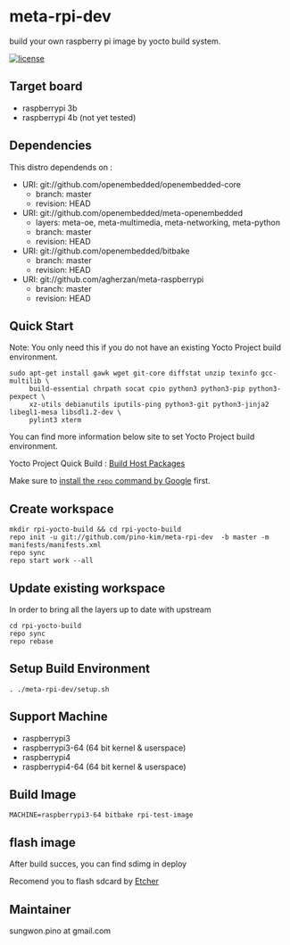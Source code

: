 # meta-rpi-dev
build your own raspberry pi image by yocto build system.

[![license](https://img.shields.io/github/license/mashape/apistatus.svg)](https://github.com/pino-kim/meta-rpi-dev/blob/master/LICENSE)

## Target board
* raspberrypi 3b
* raspberrypi 4b (not yet tested)

## Dependencies

This distro dependends on : 

* URI: git://github.com/openembedded/openembedded-core
	* branch: master
	* revision: HEAD
* URI: git://github.com/openembedded/meta-openembedded
	* layers: meta-oe, meta-multimedia, meta-networking, meta-python
	* branch: master
	* revision: HEAD
* URI: git://github.com/openembedded/bitbake
	* branch: master
	* revision: HEAD
* URI: git://github.com/agherzan/meta-raspberrypi
	* branch: master
	* revision: HEAD

## Quick Start

Note: You only need this if you do not have an existing Yocto Project build environment.

```text
sudo apt-get install gawk wget git-core diffstat unzip texinfo gcc-multilib \
     build-essential chrpath socat cpio python3 python3-pip python3-pexpect \
     xz-utils debianutils iputils-ping python3-git python3-jinja2 libegl1-mesa libsdl1.2-dev \
     pylint3 xterm
```

You can find more information below site to set Yocto Project build environment.

Yocto Project Quick Build : [Build Host Packages](https://www.yoctoproject.org/docs/latest/brief-yoctoprojectqs/brief-yoctoprojectqs.html#brief-build-system-packages)

Make sure to [install the `repo` command by Google](https://source.android.com/setup/downloading#installing-repo) first. 

## Create workspace
```text
mkdir rpi-yocto-build && cd rpi-yocto-build
repo init -u git://github.com/pino-kim/meta-rpi-dev  -b master -m manifests/manifests.xml
repo sync
repo start work --all
```
## Update existing workspace
In order to bring all the layers up to date with upstream
```text
cd rpi-yocto-build
repo sync
repo rebase
```

## Setup Build Environment
```text
. ./meta-rpi-dev/setup.sh
```

## Support Machine
* raspberrypi3
* raspberrypi3-64 (64 bit kernel & userspace)
* raspberrypi4
* raspberrypi4-64 (64 bit kernel & userspace)

## Build Image
```text
MACHINE=raspberrypi3-64 bitbake rpi-test-image
```
## flash image
After build succes, you can find sdimg in deploy

Recomend you to flash sdcard by [Etcher](https://www.balena.io/etcher/)

## Maintainer
sungwon.pino at gmail.com


